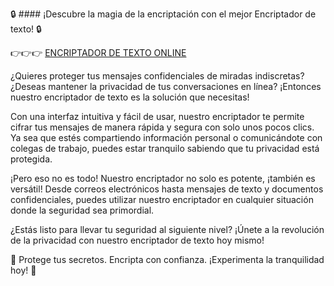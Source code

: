 🔒 #### ¡Descubre la magia de la encriptación con el mejor Encriptador de texto! 🔒



👉👉👉 [ENCRIPTADOR DE TEXTO ONLINE](https://www.youtube.com/)


¿Quieres proteger tus mensajes confidenciales de miradas indiscretas? ¿Deseas mantener la privacidad de tus conversaciones en línea? ¡Entonces nuestro encriptador de texto es la solución que necesitas!

Con una interfaz intuitiva y fácil de usar, nuestro encriptador te permite cifrar tus mensajes de manera rápida y segura con solo unos pocos clics. Ya sea que estés compartiendo información personal o comunicándote con colegas de trabajo, puedes estar tranquilo sabiendo que tu privacidad está protegida.

¡Pero eso no es todo! Nuestro encriptador no solo es potente, ¡también es versátil! Desde correos electrónicos hasta mensajes de texto y documentos confidenciales, puedes utilizar nuestro encriptador en cualquier situación donde la seguridad sea primordial.

¿Estás listo para llevar tu seguridad al siguiente nivel? ¡Únete a la revolución de la privacidad con nuestro encriptador de texto hoy mismo!

🔐 Protege tus secretos. Encripta con confianza. ¡Experimenta la tranquilidad hoy! 🔐